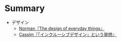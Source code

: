 # Summary
* デザイン
	* [Norman『The design of everyday things』](Norman.md)
	* [Cassim『「インクルーシブデザイン」という発想』](Cassim『「インクルーシブデザイン」という発想』.md)
